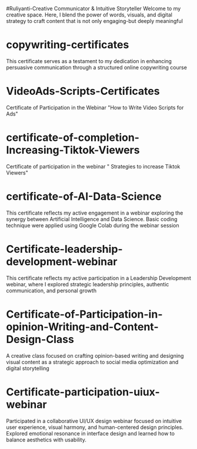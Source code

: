 #Ruliyanti-Creative Communicator & Intuitive Storyteller
Welcome to my creative space. Here, I blend the power of words, visuals, and digital strategy to craft content that is not only engaging-but deeply meaningful
# copywriting-certificates
This certificate serves as a testament to my dedication in enhancing persuasive communication through a structured online copywriting course
# VideoAds-Scripts-Certificates
Certificate of Participation in the Webinar "How to Write Video Scripts for Ads"
# certificate-of-completion-Increasing-Tiktok-Viewers
Certificate of participation in the webinar " Strategies to increase Tiktok Viewers" 
# certificate-of-AI-Data-Science
This certificate reflects my active engagement in a webinar exploring the synergy between Artificial Intelligence and Data Science. Basic coding technique were applied using Google Colab during the webinar session
# Certificate-leadership-development-webinar
This certificate reflects my active participation in a Leadership Development webinar, where I explored strategic leadership principles, authentic communication, and personal growth
# Certificate-of-Participation-in-opinion-Writing-and-Content-Design-Class
A creative class focused on crafting opinion-based writing and designing visual content as a strategic approach to social media optimization and digital storytelling
# Certificate-participation-uiux-webinar
Participated in a collaborative UI/UX design webinar focused on intuitive user experience, visual harmony, and human-centered design principles.  
Explored emotional resonance in interface design and learned how to balance aesthetics with usability.
